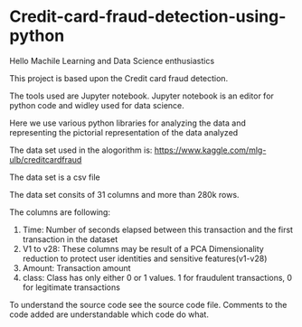 # Credit-card-fraud-detection-using-python

Hello Machile Learning and Data Science enthusiastics

This project is based upon the Credit card fraud detection.

The tools used are Jupyter notebook. Jupyter notebook is an editor for python code and widley used for data science.

Here we use various python libraries for analyzing the data and representing the pictorial representation of the data analyzed

The data set used in the alogorithm is: https://www.kaggle.com/mlg-ulb/creditcardfraud

The data set is a csv file

The data set consits of 31 columns and more than 280k rows.

The columns are following:
1. Time: Number of seconds elapsed between this transaction and the first transaction in the dataset
2. V1 to v28: These columns may be result of a PCA Dimensionality reduction to protect user identities and sensitive features(v1-v28)
3. Amount: Transaction amount
4. class: Class has only either 0 or 1 values. 1 for fraudulent transactions, 0 for legitimate transactions

To understand the source code see the source code file. Comments to the code added are understandable which code do what.

